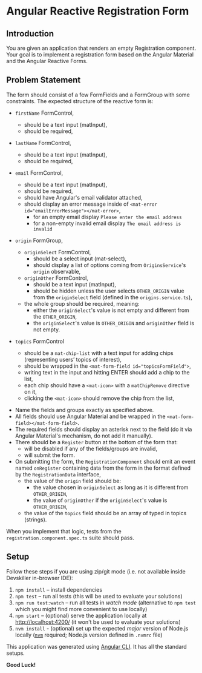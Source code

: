 # Angular Reactive Registration Form

## Introduction

You are given an application that renders an empty Registration component. Your goal is to implement a registration form based on the Angular Material and the Angular Reactive Forms.

## Problem Statement

The form should consist of a few FormFields and a FormGroup with some constraints. The expected structure of the reactive form is:
* `firstName` FormControl,
   - should be a text input (matInput),
   - should be required,
* `lastName` FormControl,
   - should be a text input (matInput),
   - should be required,
* `email` FormControl,
   - should be a text input (matInput),
   - should be required,
   - should have Angular's email validator attached,
   - should display an error message inside of `<mat-error id="emailErrorMessage"></mat-error>`,
       - for an empty email display `Please enter the email address`
       - for a non-empty invalid email display `The email address is invalid`
* `origin` FormGroup,
   - `originSelect` FormControl,
       - should be a select input (mat-select),
       - should display a list of options coming from `OriginsService`'s `origin` observable,
   - `originOther` FormControl,
       - should be a text input (matInput),
       - should be hidden unless the user selects `OTHER_ORIGIN` value from the `originSelect` field (defined in the `origins.service.ts`),
   - the whole group should be required, meaning:
       - either the `originSelect`'s value is not empty and different from the `OTHER_ORIGIN`,
       - the `originSelect`'s value is `OTHER_ORIGIN` and `originOther` field is not empty.
 
* `topics` FormControl
   - should be a `mat-chip-list` with a text input for adding chips (representing users’ topics of interest),
   - should be wrapped in the `<mat-form-field id="topicsFormField">`,
   - writing text in the input and hitting ENTER should add a chip to the list,
   - each chip should have a `<mat-icon>` with a `matChipRemove` directive on it,
   - clicking the `<mat-icon>` should remove the chip from the list,
 
- Name the fields and groups exactly as specified above.
- All fields should use Angular Material and be wrapped in the `<mat-form-field></mat-form-field>`.
- The required fields should display an asterisk next to the field (do it via Angular Material's mechanism, do not add it manually).
- There should be a `Register` button at the bottom of the form that:
   - will be disabled if any of the fields/groups are invalid,
   - will submit the form.
- On submitting the form, the `RegistrationComponent` should emit an event named `onRegister` containing data from the form in the format defined by the `RegistrationData` interface,
   - the value of the `origin` field should be:
       - the value chosen in `originSelect` as long as it is different from `OTHER_ORIGIN`,
       - the value of `originOther` if the `originSelect`'s value is `OTHER_ORIGIN`,
   - the value of the `topics` field should be an array of typed in topics (strings).

When you implement that logic, tests from the `registration.component.spec.ts` suite should pass.

## Setup

Follow these steps if you are using zip/git mode (i.e. not available inside Devskiller in-browser IDE):

1. `npm install` – install dependencies
2. `npm test` – run all tests (this will be used to evaluate your solutions)
3. `npm run test:watch` – run all tests in _watch mode_ (alternative to `npm test` which you might find more convenient to use locally)
4. `npm start` – (optional) serve the application locally at [http://localhost:4200/](http://localhost:4200/) (it won't be used to evaluate your solutions)
5. `nvm install` - (optional) set up the expected _major_ version of Node.js locally ([`nvm`](https://github.com/nvm-sh/nvm) required; Node.js version defined in `.nvmrc` file)

This application was generated using [Angular CLI](https://angular.io/cli). It has all the standard setups.

**Good Luck!**
